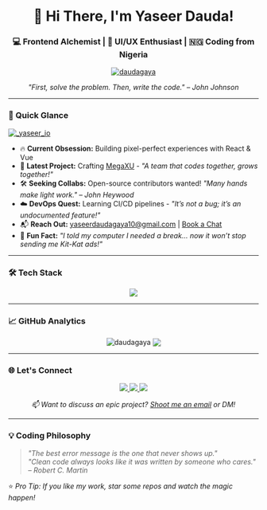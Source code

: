 <h1 align="center">🚀 Hi There, I'm Yaseer Dauda!</h1>
<h3 align="center">💻 Frontend Alchemist | 🎨 UI/UX Enthusiast | 🇳🇬 Coding from Nigeria</h3>

<p align="center">
  <a href="https://github.com/ryo-ma/github-profile-trophy">
    <img src="https://github-profile-trophy.vercel.app/?username=daudagaya&theme=onedark&row=2&column=4" alt="daudagaya" />
  </a>
</p>

<p align="center">
  <em>"First, solve the problem. Then, write the code." – John Johnson</em>
</p>

---

### 🎯 Quick Glance
<p align="left">
  <a href="https://twitter.com/_yaseer_io" target="blank">
    <img src="https://img.shields.io/twitter/follow/_yaseer_io?logo=twitter&style=for-the-badge&color=1DA1F2" alt="_yaseer_io" />
  </a>
</p>

- 🔥 **Current Obsession:** Building pixel-perfect experiences with React & Vue
- 🚧 **Latest Project:** Crafting [MegaXU](https://github.com/daudagaya/MegaXU) - *"A team that codes together, grows together!"*
- 🛠️ **Seeking Collabs:** Open-source contributors wanted! *"Many hands make light work." – John Heywood*
- ☁️ **DevOps Quest:** Learning CI/CD pipelines - *"It’s not a bug; it’s an undocumented feature!"*
- 📬 **Reach Out:** yaseerdaudagaya10@gmail.com | [Book a Chat](https://calendly.com/daudagaya)
- 🤣 **Fun Fact:** *"I told my computer I needed a break... now it won’t stop sending me Kit-Kat ads!"*

---

### 🛠️ Tech Stack
<p align="center">
  <img src="https://skillicons.dev/icons?i=react,vue,js,html,css,nodejs,graphql,android,java,python,redux,git" />
</p>

---

### 📈 GitHub Analytics
<p align="center">
  <img align="center" src="https://github-readme-stats.vercel.app/api?username=daudagaya&show_icons=true&theme=radical" alt="daudagaya" />
  <img align="center" src="https://github-readme-stats.vercel.app/api/top-langs/?username=daudagaya&layout=compact&theme=radical" />
</p>

---

### 🌐 Let's Connect
<p align="center">
  <a href="https://twitter.com/_yaseer_io" target="blank">
    <img src="https://img.shields.io/badge/Twitter-1DA1F2?style=for-the-badge&logo=twitter&logoColor=white" />
  </a>
  <a href="https://linkedin.com/in/yaseer-dauda" target="blank">
    <img src="https://img.shields.io/badge/LinkedIn-0077B5?style=for-the-badge&logo=linkedin&logoColor=white" />
  </a>
  <a href="https://instagram.com/yaseer.io" target="blank">
    <img src="https://img.shields.io/badge/Instagram-E4405F?style=for-the-badge&logo=instagram&logoColor=white" />
  </a>
</p>

<p align="center">
  <em>📫 Want to discuss an epic project? <a href="mailto:yaseerdaudagaya10@gmail.com">Shoot me an email</a> or DM!</em>
</p>

---

### 💡 Coding Philosophy
> *"The best error message is the one that never shows up."*  
> *"Clean code always looks like it was written by someone who cares." – Robert C. Martin*

⭐ *Pro Tip: If you like my work, star some repos and watch the magic happen!*
